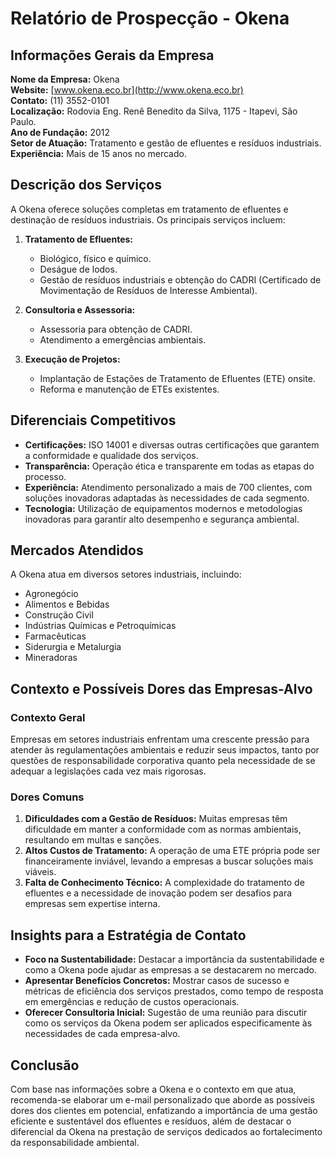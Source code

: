 # Relatório de Prospecção - Okena

## Informações Gerais da Empresa
**Nome da Empresa:** Okena  
**Website:** [www.okena.eco.br](http://www.okena.eco.br)  
**Contato:** (11) 3552-0101  
**Localização:** Rodovia Eng. Renê Benedito da Silva, 1175 - Itapevi, São Paulo.  
**Ano de Fundação:** 2012  
**Setor de Atuação:** Tratamento e gestão de efluentes e resíduos industriais.  
**Experiência:** Mais de 15 anos no mercado.  

## Descrição dos Serviços
A Okena oferece soluções completas em tratamento de efluentes e destinação de resíduos industriais. Os principais serviços incluem:

1. **Tratamento de Efluentes:** 
   - Biológico, físico e químico.
   - Deságue de lodos.
   - Gestão de resíduos industriais e obtenção do CADRI (Certificado de Movimentação de Resíduos de Interesse Ambiental).

2. **Consultoria e Assessoria:**
   - Assessoria para obtenção de CADRI.
   - Atendimento a emergências ambientais.

3. **Execução de Projetos:**
   - Implantação de Estações de Tratamento de Efluentes (ETE) onsite.
   - Reforma e manutenção de ETEs existentes.

## Diferenciais Competitivos
- **Certificações:** ISO 14001 e diversas outras certificações que garantem a conformidade e qualidade dos serviços.
- **Transparência:** Operação ética e transparente em todas as etapas do processo.
- **Experiência:** Atendimento personalizado a mais de 700 clientes, com soluções inovadoras adaptadas às necessidades de cada segmento.
- **Tecnologia:** Utilização de equipamentos modernos e metodologias inovadoras para garantir alto desempenho e segurança ambiental.

## Mercados Atendidos
A Okena atua em diversos setores industriais, incluindo:

- Agronegócio
- Alimentos e Bebidas
- Construção Civil
- Indústrias Químicas e Petroquímicas
- Farmacêuticas
- Siderurgia e Metalurgia
- Mineradoras

## Contexto e Possíveis Dores das Empresas-Alvo
### Contexto Geral
Empresas em setores industriais enfrentam uma crescente pressão para atender às regulamentações ambientais e reduzir seus impactos, tanto por questões de responsabilidade corporativa quanto pela necessidade de se adequar a legislações cada vez mais rigorosas. 

### Dores Comuns
1. **Dificuldades com a Gestão de Resíduos:** Muitas empresas têm dificuldade em manter a conformidade com as normas ambientais, resultando em multas e sanções.
2. **Altos Custos de Tratamento:** A operação de uma ETE própria pode ser financeiramente inviável, levando a empresas a buscar soluções mais viáveis.
3. **Falta de Conhecimento Técnico:** A complexidade do tratamento de efluentes e a necessidade de inovação podem ser desafios para empresas sem expertise interna.

## Insights para a Estratégia de Contato
- **Foco na Sustentabilidade:** Destacar a importância da sustentabilidade e como a Okena pode ajudar as empresas a se destacarem no mercado.
- **Apresentar Benefícios Concretos:** Mostrar casos de sucesso e métricas de eficiência dos serviços prestados, como tempo de resposta em emergências e redução de custos operacionais.
- **Oferecer Consultoria Inicial:** Sugestão de uma reunião para discutir como os serviços da Okena podem ser aplicados especificamente às necessidades de cada empresa-alvo.

## Conclusão
Com base nas informações sobre a Okena e o contexto em que atua, recomenda-se elaborar um e-mail personalizado que aborde as possíveis dores dos clientes em potencial, enfatizando a importância de uma gestão eficiente e sustentável dos efluentes e resíduos, além de destacar o diferencial da Okena na prestação de serviços dedicados ao fortalecimento da responsabilidade ambiental.